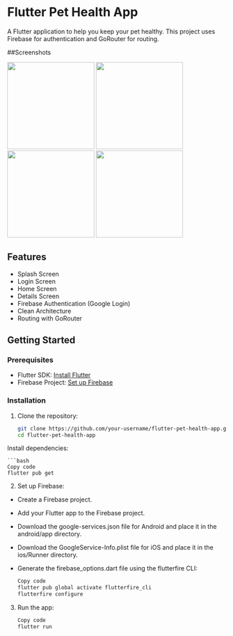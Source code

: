 # Flutter Pet Health App

A Flutter application to help you keep your pet healthy. This project uses Firebase for authentication and GoRouter for routing.

##Screenshots

<p float="left">
  <img src="https://github.com/AaryanRaj01/amologic_assign/assets/99470935/0b04d3f4-fe4c-4088-b772-654ef989eac4" width="200" /> 
  <img src="https://github.com/AaryanRaj01/amologic_assign/assets/99470935/8a14325c-5f2a-4b92-bac3-2ea006db2c56" width="200" />
  <img src="https://github.com/AaryanRaj01/amologic_assign/assets/99470935/d9ab7fe6-da03-4964-9fd4-55eecfbf2408" width="200" />
  <img src="https://github.com/AaryanRaj01/amologic_assign/assets/99470935/38ce0a08-2bf5-4189-86c0-d6bf49c1863f" width="200" />
</p>

## Features

- Splash Screen
- Login Screen
- Home Screen
- Details Screen
- Firebase Authentication (Google Login)
- Clean Architecture
- Routing with GoRouter

## Getting Started

### Prerequisites

- Flutter SDK: [Install Flutter](https://flutter.dev/docs/get-started/install)
- Firebase Project: [Set up Firebase](https://firebase.google.com/docs/flutter/setup)

### Installation

1. Clone the repository:

   ```bash
   git clone https://github.com/your-username/flutter-pet-health-app.git
   cd flutter-pet-health-app
  Install dependencies:

    ```bash
    Copy code
    flutter pub get
2. Set up Firebase:
- Create a Firebase project.
- Add your Flutter app to the Firebase project.
- Download the google-services.json file for Android and place it in the android/app directory.
- Download the GoogleService-Info.plist file for iOS and place it in the ios/Runner directory.
- Generate the firebase_options.dart file using the flutterfire CLI:

     ```bash
     Copy code
     flutter pub global activate flutterfire_cli
     flutterfire configure
3. Run the app:

    ```bash
    Copy code
   flutter run
